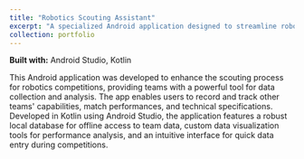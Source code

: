 ```yaml
---
title: "Robotics Scouting Assistant"
excerpt: "A specialized Android application designed to streamline robotics team scouting and information management<br/><img src='/images/roboticsAppImage.png'>"
collection: portfolio
---
```


<!-- {% include video.html url="/files/roboticsApp.mov" %} -->

**Built with:** Android Studio, Kotlin

This Android application was developed to enhance the scouting process for robotics competitions, providing teams with a powerful tool for data collection and analysis. The app enables users to record and track other teams' capabilities, match performances, and technical specifications. Developed in Kotlin using Android Studio, the application features a robust local database for offline access to team data, custom data visualization tools for performance analysis, and an intuitive interface for quick data entry during competitions.